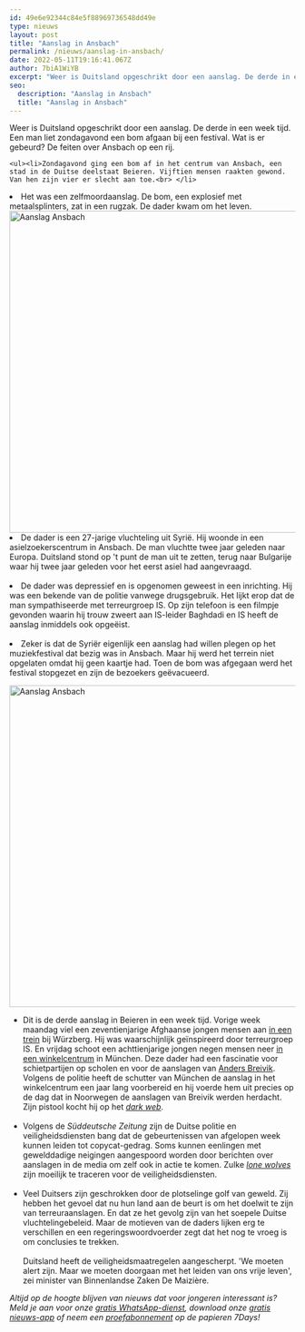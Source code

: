 ```yaml
---
id: 49e6e92344c84e5f88969736548dd49e
type: nieuws
layout: post
title: "Aanslag in Ansbach"
permalink: /nieuws/aanslag-in-ansbach/
date: 2022-05-11T19:16:41.067Z
author: 7biA1WiYB
excerpt: "Weer is Duitsland opgeschrikt door een aanslag. De derde in een week tijd. Een man liet zondagavond een bom afgaan bij een festival. Wat is er gebeurd? De feiten over Ansbach op een rij.  "
seo:
  description: "Aanslag in Ansbach"
  title: "Aanslag in Ansbach"
---
```

Weer is Duitsland opgeschrikt door een aanslag. De derde in een week tijd. Een man liet zondagavond een bom afgaan bij een festival. Wat is er gebeurd? De feiten over Ansbach op een rij.  

    <ul><li>Zondagavond ging een bom af in het centrum van Ansbach, een stad in de Duitse deelstaat Beieren. Vijftien mensen raakten gewond. Van hen zijn vier er slecht aan toe.<br> </li>
<li>Het was een zelfmoordaanslag. De bom, een explosief met metaalsplinters, zat in een rugzak. De dader kwam om het leven.<br><div class="media media-element-container media-default"><div id="file-20708" class="file file-image file-image-jpeg">

        
  
  <div class="content">
    <img alt="Aanslag Ansbach" title="Een ambulance bij het festivalterrein  Foto EPA" height="567" width="850" class="media-element file-default" src="https://original.sevendays.nl/sites/default/files/ANP-46712809-klein_0.jpg">  </div>

  
</div>
</div></li>
<li>De dader is een 27-jarige vluchteling uit Syrië. Hij woonde in een asielzoekerscentrum in Ansbach. De man vluchtte twee jaar geleden naar Europa. Duitsland stond op 't punt de man uit te zetten, terug naar Bulgarije waar hij twee jaar geleden voor het eerst asiel had aangevraagd.<br> </li>
<li>De dader was depressief en is opgenomen geweest in een inrichting. Hij was een bekende van de politie vanwege drugsgebruik. Het lijkt erop dat de man sympathiseerde met terreurgroep IS. Op zijn telefoon is een filmpje gevonden waarin hij trouw zweert aan IS-leider Baghdadi en IS heeft de aanslag inmiddels ook opgeëist.<br> </li>
<li>Zeker is dat de Syriër eigenlijk een aanslag had willen plegen op het muziekfestival dat bezig was in Ansbach. Maar hij werd het terrein niet opgelaten omdat hij geen kaartje had. Toen de bom was afgegaan werd het festival stopgezet en zijn de bezoekers geëvacueerd. </li>
</ul><p><div class="media media-element-container media-default"><div id="file-20705" class="file file-image file-image-jpeg">

        
  
  <div class="content">
    <img alt="Aanslag Ansbach" title="Een agent onderzoek bewijsmateriaal op de plek van de aanslag  Foto EPA" height="567" width="850" class="media-element file-default" src="https://original.sevendays.nl/sites/default/files/ANP-46713266-klein.jpg">  </div>

  
</div>
</div>
<ul><li>Dit is de derde aanslag in Beieren in een week tijd. Vorige week maandag viel een zeventienjarige Afghaanse jongen mensen aan <a href="https://original.sevendays.nl/nieuws/jongen-17-met-bijl-valt-duitse-treinpassagiers-aan">in een trein</a> bij Würzberg. Hij was waarschijnlijk geïnspireerd door terreurgroep IS. En vrijdag schoot een achttienjarige jongen negen mensen neer <a href="https://original.sevendays.nl/nieuws/waarom-was-de-aanslag-m%C3%BCnchen-geen-terrorisme">in een winkelcentrum</a> in München. Deze dader had een fascinatie voor schietpartijen op scholen en voor de aanslagen van <a href="https://original.sevendays.nl/nieuws/breivik-de-lastigste-gevangene-van-europa">Anders Breivik</a>. Volgens de politie heeft de schutter van München de aanslag in het winkelcentrum een jaar lang voorbereid en hij voerde hem uit precies op de dag dat in Noorwegen de aanslagen van Breivik werden herdacht. Zijn pistool kocht hij op het <a href="https://original.sevendays.nl/nieuws/wat-het-deep-web"><em>dark web</em></a>.<br> </li>
<li>Volgens de <em>Süddeutsche Zeitung</em> zijn de Duitse politie en veiligheidsdiensten bang dat de gebeurtenissen van afgelopen week kunnen leiden tot copycat-gedrag. Soms kunnen eenlingen met gewelddadige neigingen aangespoord worden door berichten over aanslagen in de media om zelf ook in actie te komen. Zulke <a href="https://original.sevendays.nl/nieuws/recente-lone-wolf-jihadi%E2%80%99s"><em>lone wolves</em></a> zijn moeilijk te traceren voor de veiligheidsdiensten.<br> </li>
<li>Veel Duitsers zijn geschrokken door de plotselinge golf van geweld. Zij hebben het gevoel dat nu hun land aan de beurt is om het doelwit te zijn van terreuraanslagen. En dat ze het gevolg zijn van het soepele Duitse vluchtelingebeleid. Maar de motieven van de daders lijken erg te verschillen en een regeringswoordvoerder zegt dat het nog te vroeg is om conclusies te trekken.<br><br>Duitsland heeft de veiligheidsmaatregelen aangescherpt. 'We moeten alert zijn. Maar we moeten doorgaan met het leiden van ons vrije leven', zei minister van Binnenlandse Zaken De Maizière.</li>
</ul><p><em>Altijd op de hoogte blijven van nieuws dat voor jongeren interessant is? Meld je aan voor onze <a href="https://original.sevendays.nl/whatsapp">gratis WhatsApp-dienst</a>, download onze <a href="https://original.sevendays.nl/app">gratis nieuws-app</a> of neem een <a href="https://original.sevendays.nl/abonnement">proefabonnement</a> op de papieren 7Days!</em></p>
<p> </p>  
